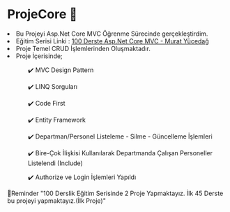 # ProjeCore 🚀

<article>
  <li>
      Bu Projeyi Asp.Net Core MVC Öğrenme Sürecinde gerçekleştirdim.
  </li>
  <li>Eğitim Serisi Linki : <a href="https://www.youtube.com/playlist?list=PLKnjBHu2xXNOld1njNVQ5fk0e12oqiWc8">100 Derste Asp.Net Core MVC - Murat Yücedağ</a></li>
  <li>Proje Temel CRUD İşlemlerinden Oluşmaktadır.</li>
   <li>Proje İçerisinde;</li>
     
  <ul>
    <ol>✔️ MVC Design Pattern</ol>
    <ol>✔️ LINQ Sorguları</ol>
    <ol>✔️ Code First </ol>
    <ol>✔️ Entity Framework </ol>
    <ol>✔️ Departman/Personel Listeleme - Silme - Güncelleme İşlemleri</ol>
    <ol>✔️ Bire-Çok İlişkisi Kullanılarak Departmanda Çalışan Personeller Listelendi (Include)</ol>
    <ol>✔️ Authorize ve Login İşlemleri Yapıldı</ol>
  </ul>
  
  <string>📌Reminder "100 Derslik Eğitim Serisinde 2 Proje Yapmaktayız. İlk 45 Derste bu projeyi yapmaktayız.(İlk Proje)" </strong>
  </article>
